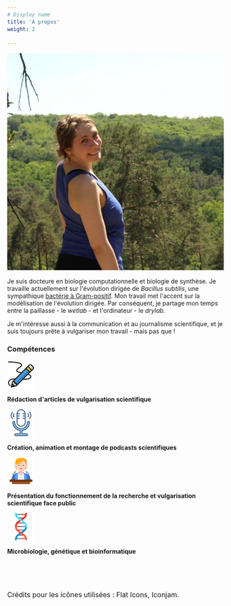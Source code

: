 ```yaml
---
# Display name
title: 'A propos'
weight: 2

---
```


<div style="text-align: centered">

!["Photographie"](avatar.jpg)

Je suis docteure en biologie computationnelle et biologie de synthèse. Je travaille actuellement sur l'évolution dirigée de *Bacillus subtilis*, une sympathique [bactérie à Gram-positif](https://fr.wikipedia.org/wiki/Gram_positif). Mon travail met l'accent sur la modélisation de l'évolution dirigée. Par conséquent, je partage mon temps entre la paillasse - le *wetlab* - et l'ordinateur - le *drylab*. 

Je m'intéresse aussi à la communication et au journalisme scientifique, et je suis toujours prête à vulgariser mon travail - mais pas que ! 

### Compétences

!["Stylo"](pencil.png)

**Rédaction d'articles de vulgarisation scientifique**

!["Microphone"](voice.png)

**Création, animation et montage de podcasts scientifiques**

!["Présentation face public"](presentation_face_public.png)

**Présentation du fonctionnement de la recherche et vulgarisation scientifique face public**

!["ADN"](dna.png)

**Microbiologie, génétique et bioinformatique**

<br>
<br>
<br>
<br>

<footer><font size="3"> Crédits pour les icônes utilisées : Flat Icons, Iconjam.</font>

</div>


